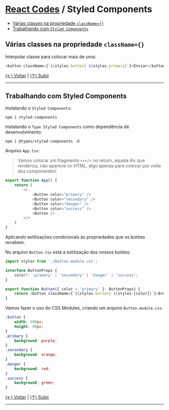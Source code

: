 # [React Codes](https://github.com/systemboys/React_Codes#react-codes "React Codes") / Styled Components

- [Várias classes na propriedade `className={}`](https://github.com/systemboys/React_Codes/tree/main/Styled%20Components#v%C3%A1rias-classes-na-propriedade-classname "Várias classes na propriedade className={}")
- [Trabalhando com `Styled Components`](https://github.com/systemboys/React_Codes/tree/main/Styled%20Components#trabalhando-com-styled-components "Trabalhando com Styled Components")

## Várias classes na propriedade `className={}`

Interpolar classe para colocar mais de uma:

```javascript
<button className={`${styles.button} ${styles.primary}`}>Enviar</button>
```

[(&larr;) Voltar](https://github.com/systemboys/React_Codes#react-codes "Voltar ao Sumário") | 
[(&uarr;) Subir](https://github.com/systemboys/React_Codes/tree/main/Styled%20Components#react-codes--styled-components "Subir para o topo")


------------

## Trabalhando com Styled Components

Instalando o `Styled Components`:

```
npm i styled-components
```

Instalando o `Type Styled Components` como dependência de desenvolvimento:

```
npm i @types/styled-components -D
```

Arquivo `App.tsx`:

> Vamos colocar um fragmento `<></>` no return, aquela div que renderiza, não aparece no HTML, algo apenas para colocar por volta dos componentes!

```javascript
export function App() {
    return (
        <>
            <Button color="primary" />
            <Button color="secondary" />
            <Button color="danger" />
            <Button color="success" />
            <Button />
        </>
    )
}
```

Aplicando estilizações condicionais às propriedades que os botões recebem.

No arquivo `Button.tsx` está a estilização dos nossos botões:

```javascript
import styles from './Button.module.css';

interface ButtonProps {
    color?: 'primary' | 'secondary' | 'danger' | 'success';
}

export function Button({ color = 'primary' }: ButtonProps) {
    return <button className={`${styles.button} ${styles.[color]}`}>Enviar</button>
}
```

Vamos fazer o uso do CSS Modules, criando um arquivo `Button.module.css`.

```css
.button {
    width: 100px;
    height: 40px;
}
.primary {
    background: purple;
}
.secondary {
    background: orange;
}
.danger {
    background: red;
}
.success {
    background: green;
}
```

[(&larr;) Voltar](https://github.com/systemboys/React_Codes#react-codes "Voltar ao Sumário") | 
[(&uarr;) Subir](https://github.com/systemboys/React_Codes/tree/main/Styled%20Components#react-codes--styled-components "Subir para o topo")

------------

